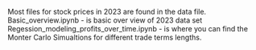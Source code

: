 Most files for stock prices in 2023 are found in the data file. 
Basic_overview.ipynb - is basic over view of 2023 data set
Regession_modeling_profits_over_time.ipynb - is where you can find the Monter Carlo Simualtions for different trade terms lengths. 

